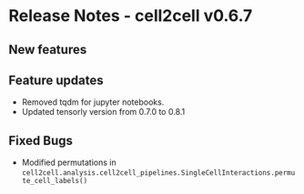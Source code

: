 # Release Notes - cell2cell v0.6.7

## New features

## Feature updates
- Removed tqdm for jupyter notebooks.
- Updated tensorly version from 0.7.0 to 0.8.1
 
## Fixed Bugs
- Modified permutations in `cell2cell.analysis.cell2cell_pipelines.SingleCellInteractions.permute_cell_labels()`